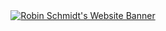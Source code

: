 <header align="center">
  <a href="https://www.robinschmidt.dev" target="_blank">
    <img src="https://www.robinschmidt.dev/og" alt="Robin Schmidt's Website Banner" />
  </a>
</header>
